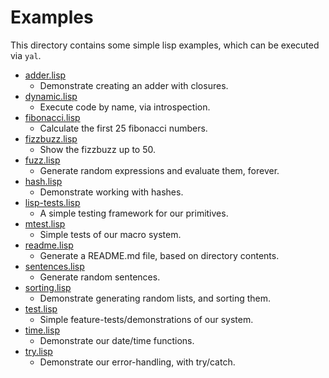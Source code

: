 # Examples

This directory contains some simple lisp examples, which can be executed via `yal`.


* [adder.lisp](adder.lisp)
  * Demonstrate creating an adder with closures.
* [dynamic.lisp](dynamic.lisp)
  * Execute code by name, via introspection.
* [fibonacci.lisp](fibonacci.lisp)
  * Calculate the first 25 fibonacci numbers.
* [fizzbuzz.lisp](fizzbuzz.lisp)
  * Show the fizzbuzz up to 50.
* [fuzz.lisp](fuzz.lisp)
  * Generate random expressions and evaluate them, forever.
* [hash.lisp](hash.lisp)
  * Demonstrate working with hashes.
* [lisp-tests.lisp](lisp-tests.lisp)
  * A simple testing framework for our primitives.
* [mtest.lisp](mtest.lisp)
  * Simple tests of our macro system.
* [readme.lisp](readme.lisp)
  * Generate a README.md file, based on directory contents.
* [sentences.lisp](sentences.lisp)
  * Generate random sentences.
* [sorting.lisp](sorting.lisp)
  * Demonstrate generating random lists, and sorting them.
* [test.lisp](test.lisp)
  * Simple feature-tests/demonstrations of our system.
* [time.lisp](time.lisp)
  * Demonstrate our date/time functions.
* [try.lisp](try.lisp)
  * Demonstrate our error-handling, with try/catch.
